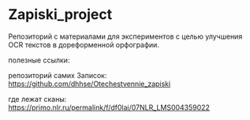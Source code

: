 # Zapiski_project

Репозиторий с материалами для экспериментов с целью улучшения OCR текстов в дореформенной орфографии.

полезные ссылки:

репозиторий самих Записок: https://github.com/dhhse/Otechestvennie_zapiski

где лежат сканы: https://primo.nlr.ru/permalink/f/df0lai/07NLR_LMS004359022

